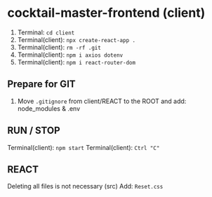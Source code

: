 # cocktail-master-frontend (client)

1. Terminal: `cd client`
2. Terminal(client): `npx create-react-app .`
3. Terminal(client): `rm -rf .git`
4. Terminal(client): `npm i axios dotenv`
5. Terminal(client): `npm i react-router-dom`

## Prepare for GIT

1. Move `.gitignore` from client/REACT to the ROOT and add: node_modules & .env

## RUN / STOP

Terminal(client): `npm start`
Terminal(client): `Ctrl "C"`

## REACT

Deleting all files is not necessary (src)
Add: `Reset.css`
